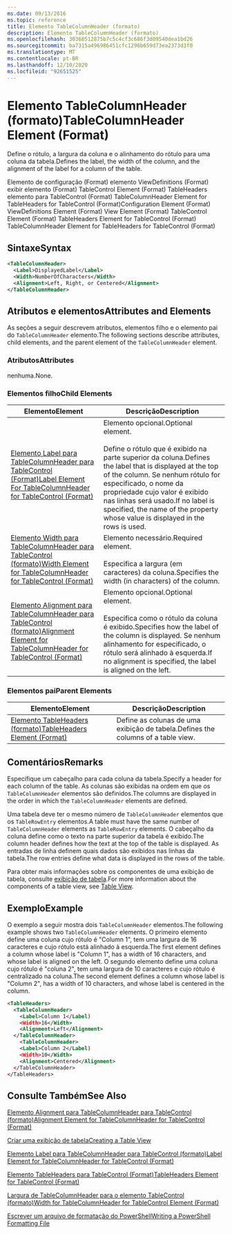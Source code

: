 ```yaml
---
ms.date: 09/13/2016
ms.topic: reference
title: Elemento TableColumnHeader (formato)
description: Elemento TableColumnHeader (formato)
ms.openlocfilehash: 30368512875b7c5c4cf3c686f3d09540dea1bd26
ms.sourcegitcommit: ba7315a496986451cfc1296b659d73ea2373d3f0
ms.translationtype: MT
ms.contentlocale: pt-BR
ms.lasthandoff: 12/10/2020
ms.locfileid: "92651525"
---
```

# <a name="tablecolumnheader-element-format"></a><span data-ttu-id="50f82-103">Elemento TableColumnHeader (formato)</span><span class="sxs-lookup"><span data-stu-id="50f82-103">TableColumnHeader Element (Format)</span></span>

<span data-ttu-id="50f82-104">Define o rótulo, a largura da coluna e o alinhamento do rótulo para uma coluna da tabela.</span><span class="sxs-lookup"><span data-stu-id="50f82-104">Defines the label, the width of the column, and the alignment of the label for a column of the table.</span></span>

<span data-ttu-id="50f82-105">Elemento de configuração (Format) elemento ViewDefinitions (Format) exibir elemento (Format) TableControl Element (Format) TableHeaders elemento para TableControl (Format) TableColumnHeader Element for TableHeaders for TableControl (Format)</span><span class="sxs-lookup"><span data-stu-id="50f82-105">Configuration Element (Format) ViewDefinitions Element (Format) View Element (Format) TableControl Element (Format) TableHeaders Element for TableControl (Format) TableColumnHeader Element for TableHeaders for TableControl (Format)</span></span>

## <a name="syntax"></a><span data-ttu-id="50f82-106">Sintaxe</span><span class="sxs-lookup"><span data-stu-id="50f82-106">Syntax</span></span>

```xml
<TableColumnHeader>
  <Label>DisplayedLabel</Label>
  <Width>NumberOfCharacters</Width>
  <Alignment>Left, Right, or Centered</Alignment>
</TableColumnHeader>
```

## <a name="attributes-and-elements"></a><span data-ttu-id="50f82-107">Atributos e elementos</span><span class="sxs-lookup"><span data-stu-id="50f82-107">Attributes and Elements</span></span>

<span data-ttu-id="50f82-108">As seções a seguir descrevem atributos, elementos filho e o elemento pai do `TableColumnHeader` elemento.</span><span class="sxs-lookup"><span data-stu-id="50f82-108">The following sections describe attributes, child elements, and the parent element of the `TableColumnHeader` element.</span></span>

### <a name="attributes"></a><span data-ttu-id="50f82-109">Atributos</span><span class="sxs-lookup"><span data-stu-id="50f82-109">Attributes</span></span>

<span data-ttu-id="50f82-110">nenhuma.</span><span class="sxs-lookup"><span data-stu-id="50f82-110">None.</span></span>

### <a name="child-elements"></a><span data-ttu-id="50f82-111">Elementos filho</span><span class="sxs-lookup"><span data-stu-id="50f82-111">Child Elements</span></span>

|<span data-ttu-id="50f82-112">Elemento</span><span class="sxs-lookup"><span data-stu-id="50f82-112">Element</span></span>|<span data-ttu-id="50f82-113">Descrição</span><span class="sxs-lookup"><span data-stu-id="50f82-113">Description</span></span>|
|-------------|-----------------|
|[<span data-ttu-id="50f82-114">Elemento Label para TableColumnHeader para TableControl (Format)</span><span class="sxs-lookup"><span data-stu-id="50f82-114">Label Element For TableColumnHeader for TableControl (Format)</span></span>](./label-element-for-tablecolumnheader-for-tablecontrol-format.md)|<span data-ttu-id="50f82-115">Elemento opcional.</span><span class="sxs-lookup"><span data-stu-id="50f82-115">Optional element.</span></span><br /><br /> <span data-ttu-id="50f82-116">Define o rótulo que é exibido na parte superior da coluna.</span><span class="sxs-lookup"><span data-stu-id="50f82-116">Defines the label that is displayed at the top of the column.</span></span> <span data-ttu-id="50f82-117">Se nenhum rótulo for especificado, o nome da propriedade cujo valor é exibido nas linhas será usado.</span><span class="sxs-lookup"><span data-stu-id="50f82-117">If no label is specified, the name of the property whose value is displayed in the rows is used.</span></span>|
|[<span data-ttu-id="50f82-118">Elemento Width para TableColumnHeader para TableControl (formato)</span><span class="sxs-lookup"><span data-stu-id="50f82-118">Width Element for TableColumnHeader for TableControl (Format)</span></span>](./width-element-for-tablecolumnheader-for-tablecontrol-format.md)|<span data-ttu-id="50f82-119">Elemento necessário.</span><span class="sxs-lookup"><span data-stu-id="50f82-119">Required element.</span></span><br /><br /> <span data-ttu-id="50f82-120">Especifica a largura (em caracteres) da coluna.</span><span class="sxs-lookup"><span data-stu-id="50f82-120">Specifies the width (in characters) of the column.</span></span>|
|[<span data-ttu-id="50f82-121">Elemento Alignment para TableColumnHeader para TableControl (formato)</span><span class="sxs-lookup"><span data-stu-id="50f82-121">Alignment Element for TableColumnHeader for TableControl (Format)</span></span>](./alignment-element-for-tablecolumnheader-for-tablecontrol-format.md)|<span data-ttu-id="50f82-122">Elemento opcional.</span><span class="sxs-lookup"><span data-stu-id="50f82-122">Optional element.</span></span><br /><br /> <span data-ttu-id="50f82-123">Especifica como o rótulo da coluna é exibido.</span><span class="sxs-lookup"><span data-stu-id="50f82-123">Specifies how the label of the column is displayed.</span></span> <span data-ttu-id="50f82-124">Se nenhum alinhamento for especificado, o rótulo será alinhado à esquerda.</span><span class="sxs-lookup"><span data-stu-id="50f82-124">If no alignment is specified, the label is aligned on the left.</span></span>|

### <a name="parent-elements"></a><span data-ttu-id="50f82-125">Elementos pai</span><span class="sxs-lookup"><span data-stu-id="50f82-125">Parent Elements</span></span>

|<span data-ttu-id="50f82-126">Elemento</span><span class="sxs-lookup"><span data-stu-id="50f82-126">Element</span></span>|<span data-ttu-id="50f82-127">Descrição</span><span class="sxs-lookup"><span data-stu-id="50f82-127">Description</span></span>|
|-------------|-----------------|
|[<span data-ttu-id="50f82-128">Elemento TableHeaders (formato)</span><span class="sxs-lookup"><span data-stu-id="50f82-128">TableHeaders Element (Format)</span></span>](./tableheaders-element-format.md)|<span data-ttu-id="50f82-129">Define as colunas de uma exibição de tabela.</span><span class="sxs-lookup"><span data-stu-id="50f82-129">Defines the columns of a table view.</span></span>|

## <a name="remarks"></a><span data-ttu-id="50f82-130">Comentários</span><span class="sxs-lookup"><span data-stu-id="50f82-130">Remarks</span></span>

<span data-ttu-id="50f82-131">Especifique um cabeçalho para cada coluna da tabela.</span><span class="sxs-lookup"><span data-stu-id="50f82-131">Specify a header for each column of the table.</span></span> <span data-ttu-id="50f82-132">As colunas são exibidas na ordem em que os `TableColumnHeader` elementos são definidos.</span><span class="sxs-lookup"><span data-stu-id="50f82-132">The columns are displayed in the order in which the `TableColumnHeader` elements are defined.</span></span>

<span data-ttu-id="50f82-133">Uma tabela deve ter o mesmo número de `TableColumnHeader` elementos que os `TableRowEntry` elementos.</span><span class="sxs-lookup"><span data-stu-id="50f82-133">A table must have the same number of `TableColumnHeader` elements as `TableRowEntry` elements.</span></span> <span data-ttu-id="50f82-134">O cabeçalho da coluna define como o texto na parte superior da tabela é exibido.</span><span class="sxs-lookup"><span data-stu-id="50f82-134">The column header defines how the text at the top of the table is displayed.</span></span> <span data-ttu-id="50f82-135">As entradas de linha definem quais dados são exibidos nas linhas da tabela.</span><span class="sxs-lookup"><span data-stu-id="50f82-135">The row entries define what data is displayed in the rows of the table.</span></span>

<span data-ttu-id="50f82-136">Para obter mais informações sobre os componentes de uma exibição de tabela, consulte [exibição de tabela](./creating-a-table-view.md).</span><span class="sxs-lookup"><span data-stu-id="50f82-136">For more information about the components of a table view, see [Table View](./creating-a-table-view.md).</span></span>

## <a name="example"></a><span data-ttu-id="50f82-137">Exemplo</span><span class="sxs-lookup"><span data-stu-id="50f82-137">Example</span></span>

<span data-ttu-id="50f82-138">O exemplo a seguir mostra dois `TableColumnHeader` elementos.</span><span class="sxs-lookup"><span data-stu-id="50f82-138">The following example shows two `TableColumnHeader` elements.</span></span> <span data-ttu-id="50f82-139">O primeiro elemento define uma coluna cujo rótulo é "Column 1", tem uma largura de 16 caracteres e cujo rótulo está alinhado à esquerda.</span><span class="sxs-lookup"><span data-stu-id="50f82-139">The first element defines a column whose label is "Column 1", has a width of 16 characters, and whose label is aligned on the left.</span></span> <span data-ttu-id="50f82-140">O segundo elemento define uma coluna cujo rótulo é "coluna 2", tem uma largura de 10 caracteres e cujo rótulo é centralizado na coluna.</span><span class="sxs-lookup"><span data-stu-id="50f82-140">The second element defines a column whose label is "Column 2", has a width of 10 characters, and whose label is centered in the column.</span></span>

```xml
<TableHeaders>
  <TableColumnHeader>
    <Label>Column 1</Label)
    <Width>16</Width>
    <Alignment>Left</Alignment>
  </TableColumnHeader>
    <TableColumnHeader>
    <Label>Column 2</Label)
    <Width>10</Width>
    <Alignment>Centered</Alignment>
  </TableColumnHeader>
</TableHeaders>
```

## <a name="see-also"></a><span data-ttu-id="50f82-141">Consulte Também</span><span class="sxs-lookup"><span data-stu-id="50f82-141">See Also</span></span>

[<span data-ttu-id="50f82-142">Elemento Alignment para TableColumnHeader para TableControl (formato)</span><span class="sxs-lookup"><span data-stu-id="50f82-142">Alignment Element for TableColumnHeader for TableControl (Format)</span></span>](./alignment-element-for-tablecolumnheader-for-tablecontrol-format.md)

[<span data-ttu-id="50f82-143">Criar uma exibição de tabela</span><span class="sxs-lookup"><span data-stu-id="50f82-143">Creating a Table View</span></span>](./creating-a-table-view.md)

[<span data-ttu-id="50f82-144">Elemento Label para TableColumnHeader para TableControl (formato)</span><span class="sxs-lookup"><span data-stu-id="50f82-144">Label Element for TableColumnHeader for TableControl (Format)</span></span>](./label-element-for-tablecolumnheader-for-tablecontrol-format.md)

[<span data-ttu-id="50f82-145">Elemento TableHeaders para TableControl (Format)</span><span class="sxs-lookup"><span data-stu-id="50f82-145">TableHeaders Element for TableControl (Format)</span></span>](./tableheaders-element-format.md)

[<span data-ttu-id="50f82-146">Largura de TableColumnHeader para o elemento TableControl (formato)</span><span class="sxs-lookup"><span data-stu-id="50f82-146">Width for TableColumnHeader for TableControl Element (Format)</span></span>](./width-element-for-tablecolumnheader-for-tablecontrol-format.md)

[<span data-ttu-id="50f82-147">Escrever um arquivo de formatação do PowerShell</span><span class="sxs-lookup"><span data-stu-id="50f82-147">Writing a PowerShell Formatting File</span></span>](./writing-a-powershell-formatting-file.md)
